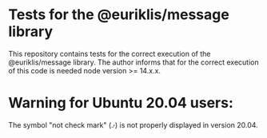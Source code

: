 # Tests for the @euriklis/message library

This repository contains tests for the correct execution of the @euriklis/message library. The author informs that for the correct execution of this code is needed node version >= 14.x.x.
# Warning for Ubuntu 20.04 users:
The symbol "not check mark" (&#9083;) is not properly displayed in version 20.04.  